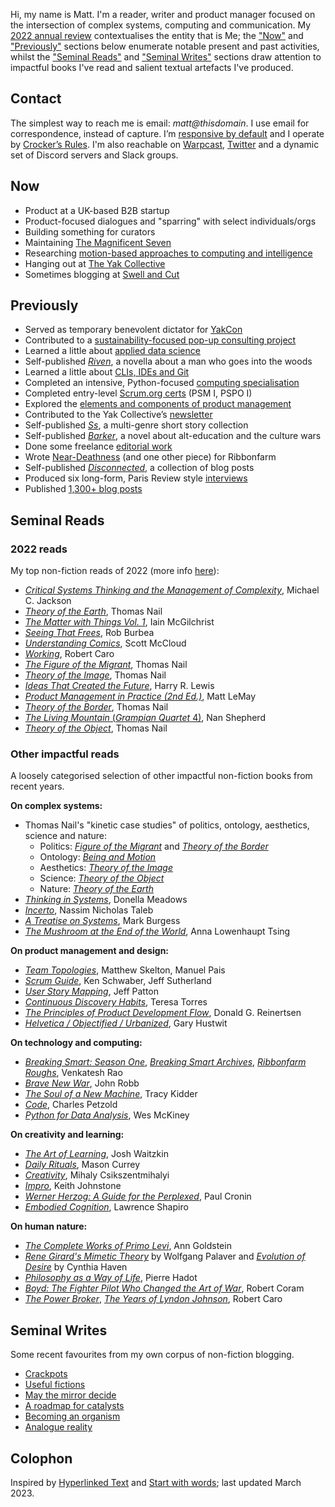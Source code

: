 Hi, my name is Matt. I'm a reader, writer and product manager focused on the intersection of complex systems, computing and communication. My [2022 annual review](https://swellandcut.com/sotw-2022) contextualises the entity that is Me; the ["Now"](https://www.msweet.net/#now) and ["Previously"](https://www.msweet.net/#previously) sections below enumerate notable present and past activities, whilst the ["Seminal Reads"](https://www.msweet.net/#seminal-reads) and ["Seminal Writes"](https://www.msweet.net/#seminal-writes) sections draw attention to impactful books I've read and salient textual artefacts I've produced.

## Contact

The simplest way to reach me is email: _matt@thisdomain_. I use email for correspondence, instead of capture. I’m [responsive by default](https://swellandcut.com/sotw-2022/#community) and I operate by [Crocker’s Rules](http://sl4.org/crocker.html). I'm also reachable on [Warpcast](https://www.farcaster.xyz/), [Twitter](https://twitter.com/Matthew_Sweet) and a dynamic set of Discord servers and Slack groups. 

## Now

- Product at a UK-based B2B startup
- Product-focused dialogues and "sparring" with select individuals/orgs
- Building something for curators
- Maintaining [The Magnificent Seven](https://buttondown.email/mag7)
- Researching [motion-based approaches to computing and intelligence](https://aeon.co/ideas/is-nature-continuous-or-discrete-how-the-atomist-error-was-born)
- Hanging out at [The Yak Collective](https://www.yakcollective.org/about)
- Sometimes blogging at [Swell and Cut](https://www.swellandcut.com/)

## Previously

- Served as temporary benevolent dictator for [YakCon](https://lu.ma/yakcon)
- Contributed to a [sustainability-focused pop-up consulting project](https://yakcollective.substack.com/p/calling-all-yaks-yak-collective-pop)
- Learned a little about [applied data science](https://www.coursera.org/specializations/data-science-python)
- Self-published [_Riven_](https://swellandcut.com/riven), a novella about a man who goes into the woods
- Learned a little about [CLIs, IDEs and Git](https://www.learnenough.com/courses)
- Completed an intensive, Python-focused [computing specialisation](https://www.coursera.org/specializations/computer-fundamentals)
- Completed entry-level [Scrum.org certs](https://www.scrum.org/professional-scrum-certifications) (PSM I, PSPO I)
- Explored the [elements and components of product management](https://swellandcut.com/ecpm)
- Contributed to the Yak Collective’s [newsletter](https://yakcollective.substack.com/)
- Self-published [_Ss_](https://swellandcut.com/ss), a multi-genre short story collection
- Self-published [_Barker_](https://swellandcut.com/barker), a novel about alt-education and the culture wars
- Done some freelance [editorial work](https://swellandcut.com/editorial)
- Wrote [Near-Deathness](https://www.ribbonfarm.com/2018/06/21/near-deathness/) (and one other piece) for Ribbonfarm
- Self-published [_Disconnected_](https://swellandcut.com/disconnected), a collection of blog posts
- Produced six long-form, Paris Review style [interviews](https://swellandcut.com/interviews)
- Published [1,300+ blog posts](https://swellandcut.com/archive)


## Seminal Reads

### 2022 reads

My top non-fiction reads of 2022 (more info [here](https://swellandcut.com/2023/01/17/sotw-2022/#read)):

- [_Critical Systems Thinking and the Management of Complexity_](https://www.wiley.com/en-gb/Critical+Systems+Thinking+and+the+Management+of+Complexity-p-9781119118398), Michael C. Jackson
- [_Theory of the Earth_](https://www.sup.org/books/title/?id=33107), Thomas Nail
- [_The Matter with Things Vol. 1_](https://channelmcgilchrist.com/the-matter-with-things-by-iain-mcgilchrist/), Iain McGilchrist
- [_Seeing That Frees_](http://seeingthatfrees.com/), Rob Burbea
- [_Understanding Comics_](https://en.wikipedia.org/wiki/Understanding_Comics), Scott McCloud
- [_Working_](https://www.robertcaro.com/the-books/working/), Robert Caro
- [_The Figure of the Migrant_](https://www.sup.org/books/title/?id=23425), Thomas Nail
- [_Theory of the Image_](https://global.oup.com/academic/product/theory-of-the-image-9780190050085?cc=us&lang=en&), Thomas Nail
- [_Ideas That Created the Future_](https://direct.mit.edu/books/book/5003/Ideas-That-Created-the-FutureClassic-Papers-of), Harry R. Lewis
- [_Product Management in Practice (2nd Ed.)_](https://www.oreilly.com/library/view/product-management-in/9781098119720/), Matt LeMay
- [_Theory of the Border_](https://global.oup.com/academic/product/theory-of-the-border-9780190618650?cc=us&lang=en&), Thomas Nail
- [_The Living Mountain_ (_Grampian Quartet_ 4)](https://en.wikipedia.org/wiki/Nan_Shepherd), Nan Shepherd
- [_Theory of the Object_](https://edinburghuniversitypress.com/book-theory-of-the-object.html), Thomas Nail


### Other impactful reads

A loosely categorised selection of other impactful non-fiction books from recent years.

__On complex systems:__

- Thomas Nail's "kinetic case studies" of politics, ontology, aesthetics, science and nature:
    - Politics: [_Figure of the Migrant_](https://www.sup.org/books/title/?id=23425) and [_Theory of the Border_](https://global.oup.com/academic/product/theory-of-the-border-9780190618650)
    - Ontology: [_Being and Motion_](https://global.oup.com/academic/product/being-and-motion-9780190908911)
    - Aesthetics: [_Theory of the Image_](https://global.oup.com/academic/product/theory-of-the-image-9780190050085)
    - Science: [_Theory of the Object_](https://edinburghuniversitypress.com/book-theory-of-the-object.html)
    - Nature: [_Theory of the Earth_](https://www.sup.org/books/title/?id=33107)
- [_Thinking in Systems_](https://www.chelseagreen.com/product/thinking-in-systems/), Donella Meadows
- [_Incerto_](https://www.fooledbyrandomness.com), Nassim Nicholas Taleb
- [_A Treatise on Systems_](http://markburgess.org/treatise.html), Mark Burgess
- [_The Mushroom at the End of the World_](https://press.princeton.edu/books/paperback/9780691220550/the-mushroom-at-the-end-of-the-world), Anna Lowenhaupt Tsing

__On product management and design:__

- [_Team Topologies_](https://teamtopologies.com/book), Matthew Skelton, Manuel Pais
- [_Scrum Guide_](https://scrumguides.org/scrum-guide.html), Ken Schwaber, Jeff Sutherland
- [_User Story Mapping_](https://www.jpattonassociates.com/story-mapping/), Jeff Patton
- [_Continuous Discovery Habits_](https://www.producttalk.org/2021/05/continuous-discovery-habits/), Teresa Torres
- [_The Principles of Product Development Flow_](https://www.amazon.co.uk/Principles-Product-Development-Flow-Generation/dp/1935401009), Donald G. Reinertsen
- [_Helvetica / Objectified / Urbanized_](https://www.hustwit.com/interviewsbook), Gary Hustwit

__On technology and computing:__

- [_Breaking Smart: Season One_](https://www.amazon.com/dp/B079Q77446), [_Breaking Smart Archives_](https://www.amazon.com/Breaking-Smart-Archives-Selected-Newsletters-ebook/dp/B088K7N3LD), [_Ribbonfarm Roughs_](https://www.amazon.com/gp/product/B078J691KZ), Venkatesh Rao
- [_Brave New War_](https://www.amazon.com/dp/0471780790?tag=ref=nosim/globalguerril-20), John Robb
- [_The Soul of a New Machine_](https://en.wikipedia.org/wiki/The_Soul_of_a_New_Machine), Tracy Kidder
- [_Code_](https://www.codehiddenlanguage.com), Charles Petzold
- [_Python for Data Analysis_](https://www.oreilly.com/library/view/python-for-data/9781449323592/), Wes McKiney

__On creativity and learning:__

- [_The Art of Learning_](https://www.joshwaitzkin.com/the-art-of-learning), Josh Waitzkin
- [_Daily Rituals_](https://www.masoncurrey.com/daily-rituals), Mason Currey
- [_Creativity_](https://www.harpercollins.com/products/creativity-mihaly-csikszentmihalyi?variant=32205941211170), Mihaly Csikszentmihalyi
- [_Impro_](https://www.amazon.co.uk/Impro-Performance-Books-Improvisation-Theatre/dp/0713687010), Keith Johnstone
- [_Werner Herzog: A Guide for the Perplexed_](https://us.macmillan.com/books/9780571259779/wernerherzogaguidefortheperplexed), Paul Cronin
- [_Embodied Cognition_](https://www.routledge.com/Embodied-Cognition/Shapiro/p/book/9781138746992), Lawrence Shapiro

__On human nature:__

- [_The Complete Works of Primo Levi_](https://www.penguin.co.uk/books/106486/the-complete-works-of-primo-levi-by-primo-levi/9780713999563), Ann Goldstein
- [_Rene Girard's Mimetic Theory_](https://mimetictheory.com/books/rene-girards-mimetic-theory/) by Wolfgang Palaver and [_Evolution of Desire_](https://msupress.org/9781611862836/evolution-of-desire/) by Cynthia Haven
- [_Philosophy as a Way of Life_](https://www.amazon.co.uk/Philosophy-Way-Life-Spiritual-Exercises/dp/0631180338), Pierre Hadot
- [_Boyd: The Fighter Pilot Who Changed the Art of War_](https://www.amazon.com/Boyd-Fighter-Pilot-Who-Changed/dp/0316796883), Robert Coram
- [_The Power Broker_](https://en.wikipedia.org/wiki/The_Power_Broker), [_The Years of Lyndon Johnson_](https://en.wikipedia.org/wiki/The_Years_of_Lyndon_Johnson), Robert Caro

## Seminal Writes

Some recent favourites from my own corpus of non-fiction blogging.

- [Crackpots](https://swellandcut.com/2022/11/19/crackpots/)
- [Useful fictions](https://swellandcut.com/2022/11/04/useful-fictions/)
- [May the mirror decide](https://swellandcut.com/2022/05/08/may-the-mirror-decide/)
- [A roadmap for catalysts](https://swellandcut.com/2022/01/02/a-roadmap-for-catalysts/)
- [Becoming an organism](https://swellandcut.com/2021/09/09/becoming-an-organism/)
- [Analogue reality](https://swellandcut.com/2021/03/14/analogue-reality/)

## Colophon

Inspired by [Hyperlinked Text](https://sjmulder.nl/en/textonly.html) and [Start with words](https://justinjackson.ca/words.html); last updated March 2023.
